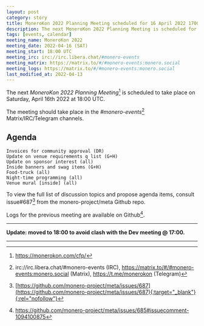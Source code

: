 ```yaml
---
layout: post
category: story
title: MoneroKon 2022 Planning Meeting scheduled for 16 April 2022 1700 UTC
description: The next MoneroKon 2022 Planning Meeting is scheduled for Saturday 16 April 2022 at 1700 UTC on IRC.
tags: [events, calendar]
meeting_name: MoneroKon 2022
meeting_date: 2022-04-16 (SAT)
meeting_start: 18:00 UTC
meeting_irc: irc://irc.libera.chat/#monero-events
meeting_matrix: https://matrix.to/#/#monero-events:monero.social
meeting_logs: https://matrix.to/#/#monero-events:monero.social
last_modified_at: 2022-04-13
---
```


The next *MoneroKon 2022 Planning Meeting*[^1] is scheduled to take place on Saturday, April 16th 2022 at 18:00 UTC.

The meeting should take place in the *#monero-events*[^2] Matrix/IRC/Telegram channels.

## Agenda

```
Invoices for community approval (DR)
Update on venue requirements q list (G+H)
Update on sponsor interest (all)
Inside banners and swag items (G+H)
Food-truck (all)
Night-time programming (all)
Venue mural [inside] (all)
```

To view the full list of discussion topics and propose agenda items, consult issue#687[^3] from the monero-project/meta Github repo.

Logs for the previous meeting are available on Github[^4].

---

**Update: moved to 18:00 to avoid clash with the Dev meeting @ 17:00.**

---

[^1]: https://monerokon.com/cfp/
[^2]: irc://irc.libera.chat/#monero-events (IRC), https://matrix.to/#/#monero-events:monero.social (Matrix), https://t.me/monerokon (Telegram)
[^3]: [https://github.com/monero-project/meta/issues/687](https://github.com/monero-project/meta/issues/687){:target="_blank"}{:rel="nofollow"}
[^4]: https://github.com/monero-project/meta/issues/685#issuecomment-1094100875
